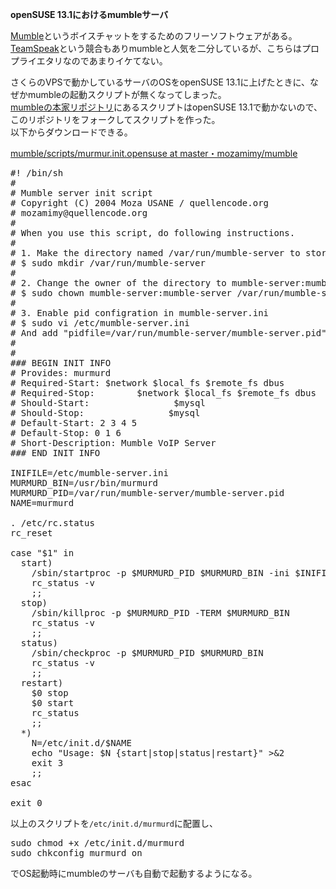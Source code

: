 **openSUSE 13.1におけるmumbleサーバ**

[Mumble](http://mumble.sourceforge.net/)というボイスチャットをするためのフリーソフトウェアがある。  
[TeamSpeak](http://www.teamspeak.com/)という競合もありmumbleと人気を二分しているが、こちらはプロプライエタリなのであまりイケてない。

さくらのVPSで動かしているサーバのOSをopenSUSE 13.1に上げたときに、なぜかmumbleの起動スクリプトが無くなってしまった。  
[mumbleの本家リポジトリ](https://github.com/mumble-voip/mumble)にあるスクリプトはopenSUSE 13.1で動かないので、このリポジトリをフォークしてスクリプトを作った。  
以下からダウンロードできる。

[mumble/scripts/murmur.init.opensuse at master・mozamimy/mumble](https://github.com/mozamimy/mumble/blob/master/scripts/murmur.init.opensuse)

<pre class="brush: bash">
#! /bin/sh
#
# Mumble server init script
# Copyright (C) 2004 Moza USANE / quellencode.org
# mozamimy@quellencode.org
#
# When you use this script, do following instructions.
#
# 1. Make the directory named /var/run/mumble-server to store PID file.
# $ sudo mkdir /var/run/mumble-server
#
# 2. Change the owner of the directory to mumble-server:mumble-server
# $ sudo chown mumble-server:mumble-server /var/run/mumble-server
#
# 3. Enable pid configration in mumble-server.ini
# $ sudo vi /etc/mumble-server.ini
# And add "pidfile=/var/run/mumble-server/mumble-server.pid"
#
#
### BEGIN INIT INFO
# Provides: murmurd
# Required-Start: $network $local_fs $remote_fs dbus
# Required-Stop:        $network $local_fs $remote_fs dbus
# Should-Start:                $mysql
# Should-Stop:                $mysql
# Default-Start: 2 3 4 5
# Default-Stop: 0 1 6
# Short-Description: Mumble VoIP Server
### END INIT INFO

INIFILE=/etc/mumble-server.ini
MURMURD_BIN=/usr/bin/murmurd
MURMURD_PID=/var/run/mumble-server/mumble-server.pid
NAME=murmurd

. /etc/rc.status
rc_reset

case "$1" in
  start)
    /sbin/startproc -p $MURMURD_PID $MURMURD_BIN -ini $INIFILE
    rc_status -v
    ;;
  stop)
    /sbin/killproc -p $MURMURD_PID -TERM $MURMURD_BIN
    rc_status -v
    ;;
  status)
    /sbin/checkproc -p $MURMURD_PID $MURMURD_BIN
    rc_status -v
    ;;
  restart)
    $0 stop
    $0 start
    rc_status
    ;;
  *)
    N=/etc/init.d/$NAME
    echo "Usage: $N {start|stop|status|restart}" >&2
    exit 3
    ;;
esac

exit 0
</pre>

以上のスクリプトを`/etc/init.d/murmurd`に配置し、

<pre class="brush: bash">
sudo chmod +x /etc/init.d/murmurd
sudo chkconfig murmurd on
</pre>

でOS起動時にmumbleのサーバも自動で起動するようになる。

